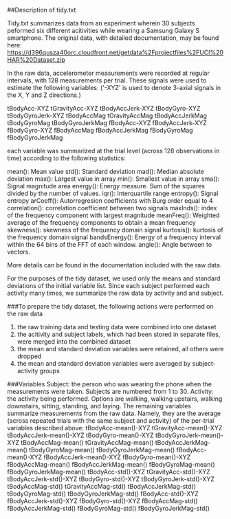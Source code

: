 ##Description of tidy.txt

Tidy.txt summarizes data from an experiment wherein 30 subjects peformed six different acitivities while wearing a Samsung Galaxy S smartphone. 
The original data, with detailed documentation, may be found here:
https://d396qusza40orc.cloudfront.net/getdata%2Fprojectfiles%2FUCI%20HAR%20Dataset.zip

In the raw data, accelerometer measurements were recorded at regular intervals, with 128 measurements per trial. 
These signals were used to estimate the following variables:
('-XYZ' is used to denote 3-axial signals in the X, Y and Z directions.)

tBodyAcc-XYZ
tGravityAcc-XYZ
tBodyAccJerk-XYZ
tBodyGyro-XYZ
tBodyGyroJerk-XYZ
tBodyAccMag
tGravityAccMag
tBodyAccJerkMag
tBodyGyroMag
tBodyGyroJerkMag
fBodyAcc-XYZ
fBodyAccJerk-XYZ
fBodyGyro-XYZ
fBodyAccMag
fBodyAccJerkMag
fBodyGyroMag
fBodyGyroJerkMag

each variable was summarized at the trial level (across 128 observations in time) according to the following statistics: 

mean(): Mean value
std(): Standard deviation
mad(): Median absolute deviation 
max(): Largest value in array
min(): Smallest value in array
sma(): Signal magnitude area
energy(): Energy measure. Sum of the squares divided by the number of values. 
iqr(): Interquartile range 
entropy(): Signal entropy
arCoeff(): Autorregresion coefficients with Burg order equal to 4
correlation(): correlation coefficient between two signals
maxInds(): index of the frequency component with largest magnitude
meanFreq(): Weighted average of the frequency components to obtain a mean frequency
skewness(): skewness of the frequency domain signal 
kurtosis(): kurtosis of the frequency domain signal 
bandsEnergy(): Energy of a frequency interval within the 64 bins of the FFT of each window.
angle(): Angle between to vectors.

More details can be found in the documentation included with the raw data.



For the purposes of the tidy dataset, we used only the means and standard deviations of the initial variable list.
Since each subject performed each activity many times, we summarize the raw data by activity and and subject.


###To prepare the tidy dataset, the following actions were performed on the raw data
1. the raw training data and testing data were combined into one dataset
2. the acitivity and subject labels, which had been stored in separate files, were merged into the combined dataset
3. the mean and standard deviation variables were retained, all others were dropped
4. the mean and standard deviation variables were averaged by subject-activity groups



###Variables
Subject: the person who was wearing the phone when the measurements were taken. Subjects are numbered from 1 to 30.
Activity: the activity being performed. Options are walking, walking upstairs, 	walking downstairs, sitting, standing, and laying. 
The remaining variables summarize measurements from the raw data. Namely, they are the average (across repeated trials with the same subject and activity) of the per-trial variables described above:
tBodyAcc-mean()-XYZ
tGravityAcc-mean()-XYZ
tBodyAccJerk-mean()-XYZ
tBodyGyro-mean()-XYZ
tBodyGyroJerk-mean()-XYZ
tBodyAccMag-mean()
tGravityAccMag-mean()
tBodyAccJerkMag-mean()
tBodyGyroMag-mean()
tBodyGyroJerkMag-mean()
fBodyAcc-mean()-XYZ
fBodyAccJerk-mean()-XYZ
fBodyGyro-mean()-XYZ
fBodyAccMag-mean()
fBodyAccJerkMag-mean()
fBodyGyroMag-mean()
fBodyGyroJerkMag-mean()
tBodyAcc-std()-XYZ
tGravityAcc-std()-XYZ
tBodyAccJerk-std()-XYZ
tBodyGyro-std()-XYZ
tBodyGyroJerk-std()-XYZ
tBodyAccMag-std()
tGravityAccMag-std()
tBodyAccJerkMag-std()
tBodyGyroMag-std()
tBodyGyroJerkMag-std()
fBodyAcc-std()-XYZ
fBodyAccJerk-std()-XYZ
fBodyGyro-std()-XYZ
fBodyAccMag-std()
fBodyAccJerkMag-std()
fBodyGyroMag-std()
fBodyGyroJerkMag-std()
